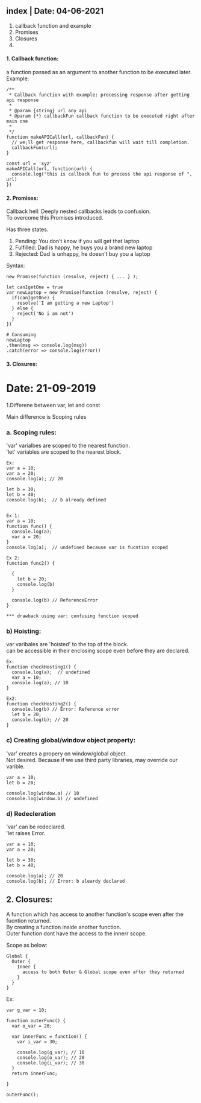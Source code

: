 ## index | Date: 04-06-2021
1.  callback function and example
2.  Promises
3.  Closures
4.  

#### 1. Callback function:
  a function passed as an argument to another function to be executed later.  
Example:  
```
/**
 * Callback function with example: processing response after getting api response
 *
 * @param {string} url any api
 * @param {*} callbackFun callback function to be executed right after main one
 * 
 */
function makeAPICall(url, callbackFun) {
  // we;ll get response here, callbackfun will wait till completion.
  callbackFun(url);
}

const url = 'xyz'
makeAPICall(url, function(url) {
  console.log("this is callback fun to process the api response of ", url)
})
```

#### 2. Promises:  
Callback hell: Deeply nested callbacks leads to confusion.  
To overcome this Promises introduced.  

Has three states.  
1. Pending: You don’t know if you will get that laptop
2. Fulfilled: Dad is happy, he buys you a brand new laptop
3. Rejected: Dad is unhappy, he doesn’t buy you a laptop

Syntax:  
```
new Promise(function (resolve, reject) { ... } );

let canIgetOne = true 
var newLaptop = new Promise(function (resolve, reject) {
  if(canIgetOne) {
    resolve('I am getting a new Laptop')
  } else {
    reject('No i am not')
  }
})

# Consuming
newLaptop
.then(msg => console.log(msg))
.catch(error => console.log(error))
```  


#### 3. Closures:






# Date: 21-09-2019

1.Differene between var, let and const

Main difference is Scoping rules

### a. Scoping rules:  
'var' varialbes are scoped to the nearest function.  
'let' variables are scoped to the nearest block.

```
Ex:
var a = 10;
var a = 20;
console.log(a); // 20

let b = 30;
let b = 40;
console.log(b);  // b already defined


Ex 1: 
var a = 10;
function func() {
  console.log(a);
  var a = 20;
}
console.log(a);  // undefined because var is fucntion scoped

Ex 2:
function func2() {
  
  {
    let b = 20;
    console.log(b)
  }
  
  console.log(b) // ReferenceError
}

*** drawback using var: confusing function scoped

```

### b) Hoisting:  
var varibales are 'hoisted' to the top of the block.  
can be accessible in their enclosing scope even before they are declared.
```
Ex:
function checkHosting1() {
  console.log(a);  // undefined
  var a = 10;
  console.log(a); // 10
}

Ex2:
function checkHosting2() {
  console.log(b) // Error: Reference error
  let b = 20;
  console.log(b); // 20
}
```

### c) Creating global/window object property:  
'var' creates a propery on window/global object.  
Not desired. Because if we use third party libraries, may override our varible.  
```
var a = 10;
let b = 20;

console.log(window.a) // 10
console.log(window.b) // undefined
```

### d) Redecleration  
'var' can be redeclared.  
'let raises Error.
```
var a = 10;
var a = 20;

let b = 30;
let b = 40;

console.log(a); // 20
console.log(b); // Error: b aleardy declared
```


## 2. Closures:  
A function which has access to another function's scope even after the fucntion returned.  
By creating a function inside another function.  
Outer function dont have the access to the innerr scope.  

Scope as below:
```
Global {
  Outer {
    Inner {
      access to both Outer & Global scope even after they returned
    }
  }
}
```

Ex:
```
var g_var = 10;

function outerFunc() {
  var o_var = 20;

  var innerFunc = function() {
    var i_var = 30;
    
    console.log(g_var); // 10
    console.log(o_var); // 20
    console.log(i_var); // 30
  }
  return innerFunc;
  
}

outerFunc();
```

